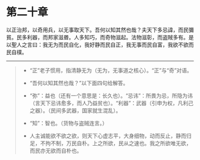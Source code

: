# 第二十章

以正治邦，以奇用兵，以无事取天下。吾何以知其然也哉？夫天下多忌諱，而民彌貧。民多利器，而邦家滋昬。人多知巧，而奇物滋起。法物滋彰，而盗賊多有。是以聖人之言曰：我无为而民自化，我好静而民自正，我无事而民自富，我欲不欲而民自樸。

---

> + “正”老子惯用，指清静无为（无为，无事道之核心）。“正”与“奇”对语。
>
> + “吾何以知其然也哉？”以下面四句给解答。
>
> + “弥”：益也（还有一个意思是：长久也）。“忌讳”：所畏为忌，所隐为讳（言天下忌讳愈多，而人乃益贫也）。“利器”：武器（引申为权，凡利己之器）。（民间多武器，国家就生混乱）。
>
> + “知”：智也。（货物与盗贼连言。）
>
> + 人主诚能欲不欲之欲，则天下心虚志平，大身细物，动而反止，静而归足，不拘不制，万民自朴。上之所欲，民从之速也。我之所欲唯无欲，而民亦无欲而自朴也。

